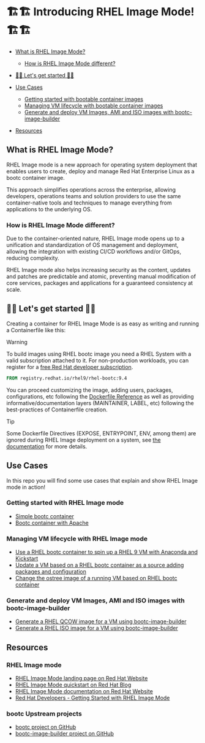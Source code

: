 # 🏗️🏗️ Introducing RHEL Image Mode! 🏗️🏗️

- [What is RHEL Image Mode?](#what-is-rhel-image-mode)
   * [How is RHEL Image Mode different?](#how-is-rhel-image-mode-different)
- [🎯🎯 Let's get started 🎯🎯](#-lets-get-started-)
- [Use Cases](#use-cases)
   * [Getting started with bootable container images](#getting-started-with-bootable-containers)
   * [Managing VM lifecycle with bootable container images](#managing-vm-lifecycle-with-bootable-containers)
   * [Generate and deploy VM Images, AMI and ISO images with bootc-image-builder](#generate-and-deploy-vm-images-ami-and-iso-images-with-bootc-image-builder)

- [Resources](#resources)

## What is RHEL Image Mode?

RHEL Image mode is a new approach for operating system deployment that enables users to create, deploy and manage Red Hat Enterprise Linux as a bootc container image.

This approach simplifies operations across the enterprise, allowing developers, operations teams and solution providers to use the same container-native tools and techniques to manage everything from applications to the underlying OS.

### How is RHEL Image Mode different?

Due to the container-oriented nature, RHEL Image mode opens up to a unification and standardization of OS management and deployment, allowing the integration with existing CI/CD workflows and/or GitOps, reducing complexity.

RHEL Image mode also helps increasing security as the content, updates and patches are predictable and atomic, preventing manual modification of core services, packages and applications for a guaranteed consistency at scale.

## 🎯🎯 Let's get started 🎯🎯

Creating a container for RHEL Image Mode is as easy as writing and running a Containerfile like this:

> [!WARNING]
> To build images using RHEL bootc image you need a RHEL System with a valid subscription attached to it. For non-production workloads, you can register for a [free Red Hat developer subscription](https://developers.redhat.com/register).


```dockerfile
FROM registry.redhat.io/rhel9/rhel-bootc:9.4
```

You can proceed customizing the image, adding users, packages, configurations, etc following the [Dockerfile Reference](https://docs.docker.com/reference/dockerfile/) as well as providing informative/documentation layers (MAINTAINER, LABEL, etc) following the best-practices of Containerfile creation.

> [!TIP]
> Some Dockerfile Directives (EXPOSE, ENTRYPOINT, ENV, among them) are ignored during RHEL Image deployment on a system, see [the documentation](https://docs.redhat.com/en/documentation/red_hat_enterprise_linux/9/html/using_image_mode_for_rhel_to_build_deploy_and_manage_operating_systems/building-and-testing-the-rhel-bootable-container-images_using-image-mode-for-rhel-to-build-deploy-and-manage-operating-systems#building-and-testing-the-rhel-bootable-container-images_using-image-mode-for-rhel-to-build-deploy-and-manage-operating-systems) for more details.

## Use Cases

In this repo you will find some use cases that explain and show RHEL Image mode in action!

### Getting started with RHEL Image mode

- [Simple bootc container](./use-cases/simple-bootc-container/)
- [Bootc container with Apache](./use-cases/httpd-bootc-container/)

### Managing VM lifecycle with RHEL Image mode

- [Use a RHEL bootc container to spin up a RHEL 9 VM with Anaconda and Kickstart](./use-cases/anaconda-ks-bootc-container/)
- [Update a VM based on a RHEL bootc container as a source adding packages and configuration](./use-cases/upgrade-bootc-container/)
- [Change the ostree image of a running VM based on RHEL bootc container](./use-cases/replace-bootc-container/)

### Generate and deploy VM Images, AMI and ISO images with bootc-image-builder

- [Generate a RHEL QCOW image for a VM using bootc-image-builder](./use-cases/image-builder-bootc-qcow/)
- [Generate a RHEL ISO image for a VM using bootc-image-builder](./use-cases/image-builder-bootc-iso/)

## Resources

### RHEL Image mode

- [RHEL Image Mode landing page on Red Hat Website](https://www.redhat.com/en/technologies/linux-platforms/enterprise-linux/image-mode)
- [RHEL Image Mode quickstart on Red Hat Blog](https://www.redhat.com/en/blog/image-mode-red-hat-enterprise-linux-quick-start-guide)
- [RHEL Image Mode documentation on Red Hat Website](https://docs.redhat.com/en/documentation/red_hat_enterprise_linux/9/html/using_image_mode_for_rhel_to_build_deploy_and_manage_operating_systems/index)
- [Red Hat Developers - Getting Started with RHEL Image Mode](https://developers.redhat.com/products/rhel-image-mode/overview)

### bootc Upstream projects

- [bootc project on GitHub](https://github.com/containers/bootc)
- [bootc-image-builder project on GitHub](https://github.com/osbuild/bootc-image-builder)

